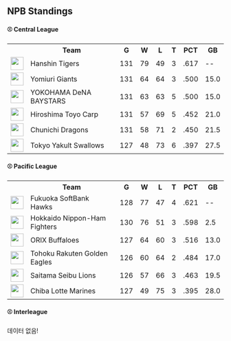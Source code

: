 ## NPB Standings

#### ⚾ Central League

<table>
<tr><th></th><th>Team</th><th>G</th><th>W</th><th>L</th><th>T</th><th>PCT</th><th>GB</th></tr>
<tr>
    <td><img src='https://npb.jp/bis/images/pet2025_t_1.gif' width='30'></td>
    <td>Hanshin
Tigers</td>
    <td>131</td>
    <td>79</td>
    <td>49</td>
    <td>3</td>
    <td>.617</td>
    <td>--</td>
</tr>
<tr>
    <td><img src='https://npb.jp/bis/images/pet2025_g_1.gif' width='30'></td>
    <td>Yomiuri
Giants</td>
    <td>131</td>
    <td>64</td>
    <td>64</td>
    <td>3</td>
    <td>.500</td>
    <td>15.0</td>
</tr>
<tr>
    <td><img src='https://npb.jp/bis/images/pet2025_db_1.gif' width='30'></td>
    <td>YOKOHAMA DeNA
BAYSTARS</td>
    <td>131</td>
    <td>63</td>
    <td>63</td>
    <td>5</td>
    <td>.500</td>
    <td>15.0</td>
</tr>
<tr>
    <td><img src='https://npb.jp/bis/images/pet2025_c_1.gif' width='30'></td>
    <td>Hiroshima Toyo
Carp</td>
    <td>131</td>
    <td>57</td>
    <td>69</td>
    <td>5</td>
    <td>.452</td>
    <td>21.0</td>
</tr>
<tr>
    <td><img src='https://npb.jp/bis/images/pet2025_d_1.gif' width='30'></td>
    <td>Chunichi
Dragons</td>
    <td>131</td>
    <td>58</td>
    <td>71</td>
    <td>2</td>
    <td>.450</td>
    <td>21.5</td>
</tr>
<tr>
    <td><img src='https://npb.jp/bis/images/pet2025_s_1.gif' width='30'></td>
    <td>Tokyo Yakult
Swallows</td>
    <td>127</td>
    <td>48</td>
    <td>73</td>
    <td>6</td>
    <td>.397</td>
    <td>27.5</td>
</tr>
</table>

#### ⚾ Pacific League

<table>
<tr><th></th><th>Team</th><th>G</th><th>W</th><th>L</th><th>T</th><th>PCT</th><th>GB</th></tr>
<tr>
    <td><img src='https://npb.jp/bis/images/pet2025_h_1.gif' width='30'></td>
    <td>Fukuoka SoftBank
Hawks</td>
    <td>128</td>
    <td>77</td>
    <td>47</td>
    <td>4</td>
    <td>.621</td>
    <td>--</td>
</tr>
<tr>
    <td><img src='' width='30'></td>
    <td>Hokkaido Nippon-Ham
Fighters</td>
    <td>130</td>
    <td>76</td>
    <td>51</td>
    <td>3</td>
    <td>.598</td>
    <td>2.5</td>
</tr>
<tr>
    <td><img src='' width='30'></td>
    <td>ORIX
Buffaloes</td>
    <td>127</td>
    <td>64</td>
    <td>60</td>
    <td>3</td>
    <td>.516</td>
    <td>13.0</td>
</tr>
<tr>
    <td><img src='https://npb.jp/bis/images/pet2025_e_1.gif' width='30'></td>
    <td>Tohoku Rakuten
Golden Eagles</td>
    <td>126</td>
    <td>60</td>
    <td>64</td>
    <td>2</td>
    <td>.484</td>
    <td>17.0</td>
</tr>
<tr>
    <td><img src='https://npb.jp/bis/images/pet2025_l_1.gif' width='30'></td>
    <td>Saitama Seibu
Lions</td>
    <td>126</td>
    <td>57</td>
    <td>66</td>
    <td>3</td>
    <td>.463</td>
    <td>19.5</td>
</tr>
<tr>
    <td><img src='https://npb.jp/bis/images/pet2025_m_1.gif' width='30'></td>
    <td>Chiba Lotte
Marines</td>
    <td>127</td>
    <td>49</td>
    <td>75</td>
    <td>3</td>
    <td>.395</td>
    <td>28.0</td>
</tr>
</table>

#### ⚾ Interleague

데이터 없음!

